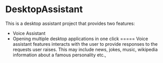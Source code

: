 # DesktopAssistant

This is a desktop assistant project that provides two features:
- Voice Assistant
- Opening multiple desktop applications in one click
=====
Voice assistant features interacts with the user to provide responses to the requests user raises. This may include news, jokes, music, wikipedia information about a famous personality etc.,


